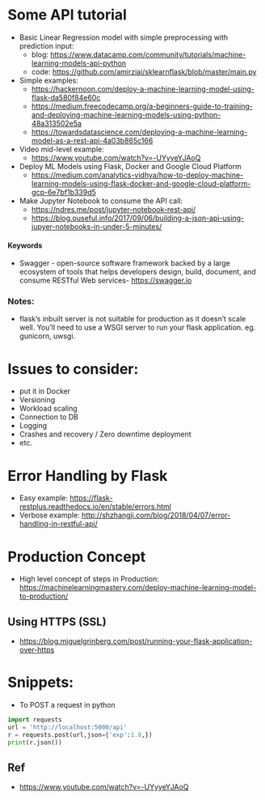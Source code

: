Some API tutorial
===

- Basic Linear Regression model with simple preprocessing with prediction input:
  - blog: https://www.datacamp.com/community/tutorials/machine-learning-models-api-python
  - code: https://github.com/amirziai/sklearnflask/blob/master/main.py
- Simple examples:
  - https://hackernoon.com/deploy-a-machine-learning-model-using-flask-da580f84e60c
  - https://medium.freecodecamp.org/a-beginners-guide-to-training-and-deploying-machine-learning-models-using-python-48a313502e5a
  - https://towardsdatascience.com/deploying-a-machine-learning-model-as-a-rest-api-4a03b865c166
- Video mid-level example:
  - https://www.youtube.com/watch?v=-UYyyeYJAoQ
- Deploy ML Models using Flask, Docker and Google Cloud Platform
  - https://medium.com/analytics-vidhya/how-to-deploy-machine-learning-models-using-flask-docker-and-google-cloud-platform-gcp-6e7bf1b339d5
- Make Jupyter Notebook to consume the API call:
  - https://ndres.me/post/jupyter-notebook-rest-api/
  - https://blog.ouseful.info/2017/09/06/building-a-json-api-using-jupyer-notebooks-in-under-5-minutes/

#### Keywords
- Swagger - open-source software framework backed by a large ecosystem of tools that helps developers design, build, document, and consume RESTful Web services- https://swagger.io
  
### Notes:
- flask’s inbuilt server is not suitable for production as it doesn’t scale well. You’ll need to use a WSGI server to run your flask application. eg. gunicorn, uwsgi.

Issues to consider:
===
- put it in Docker
- Versioning
- Workload scaling
- Connection to DB
- Logging
- Crashes and recovery / Zero downtime deployment
- etc.

Error Handling by Flask
===
- Easy example: https://flask-restplus.readthedocs.io/en/stable/errors.html
- Verbose example: http://shzhangji.com/blog/2018/04/07/error-handling-in-restful-api/ 

Production Concept
===
- High level concept of steps in Production: https://machinelearningmastery.com/deploy-machine-learning-model-to-production/

Using HTTPS (SSL)
---
- https://blog.miguelgrinberg.com/post/running-your-flask-application-over-https

Snippets:
===
- To POST a request in python
```python
import requests
url = 'http://localhost:5000/api'
r = requests.post(url,json={'exp':1.8,})
print(r.json())
```

Ref
---
- https://www.youtube.com/watch?v=-UYyyeYJAoQ
